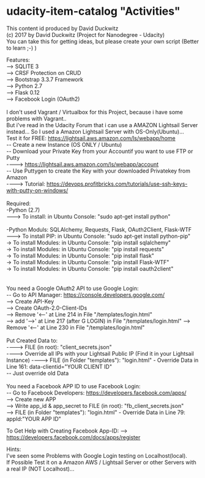 # udacity-item-catalog "Activities"<br>
This content id produced by David Duckwitz<br>
(c) 2017 by David Duckwitz (Project for Nanodegree - Udacity)<br>
You can take this for getting ideas, but please create your own script (Better to learn ;-) )<br>

Features:<br>
--> SQLITE 3<br>
--> CRSF Protection on CRUD<br>
--> Bootstrap 3.3.7 Framework<br>
--> Python 2.7<br>
--> Flask 0.12<br>
--> Facebook Login (OAuth2) <br>
<br>
I don't used Vagrant / Virtualbox for this Project, because i have some problems with Vagrant..<br>
But i've read in the Udacity Forum that i can use a AMAZON Lightsail Server instead...
So I used a Amazon Lightsail Server with OS-Only(Ubuntu)...<br>
Test it for FREE: https://lightsail.aws.amazon.com/ls/webapp/home<br>
-- Create a new Instance (OS ONLY / Ubuntu)<br>
-- Download your Private Key from your Accountif you want to use FTP or Putty<br>
  ----> https://lightsail.aws.amazon.com/ls/webapp/account<br>
-- Use Puttygen to create the Key with your downloaded Privatekey from Amazon<br>
  ----> Tutorial: https://devops.profitbricks.com/tutorials/use-ssh-keys-with-putty-on-windows/ <br>
<br>
Required:<br>
-Python (2.7) <br>
---> To install: in Ubuntu Console: "sudo apt-get install python"<br>
<br>
-Python Moduls: SQLAlchemy, Requests, Flask, OAuth2Client, Flask-WTF<br>
---> To install PIP: in Ubuntu Console: "sudo apt-get install python-pip"<br>
  -> To install Modules: in Ubuntu Console: "pip install sqlalchemy"<br>
  -> To install Modules: in Ubuntu Console: "pip install requests"<br>
  -> To install Modules: in Ubuntu Console: "pip install flask"<br>
  -> To install Modules: in Ubuntu Console: "pip install Flask-WTF"<br>
  -> To install Modules: in Ubuntu Console: "pip install oauth2client"<br>
<br>  
You need a Google OAuth2 API to use Google Login: <br>
-- Go to API Manager: https://console.developers.google.com/<br>
  --> Create API-Key <br>
  --> Create OAuth-2.0-Client-IDs<br>
  --> Remove '<--' at Line 214 in File "/templates/login.html"<br> 
  --> add '-->' at Line 217 (after G LOGIN) in File "/templates/login.html"
  --> Remove '<--' at Line 230 in File "/templates/login.html"<br>
<br>
Put Created Data to:<br>
---->	FILE (in root): "client_secrets.json"<br>
----> Override all IPs with your Lightsail Public IP (Find it in your Lightsail Instance)
---->	FILE (in Folder "templates"): "login.html" - Override Data in Line 161: data-clientid="YOUR CLIENT ID"<br>
-- Just override old Data<br>
<br>
You need a Facebook APP ID to use Facebook Login:<br>
-- Go to Facebook Developers: https://developers.facebook.com/apps/<br>
  --> Create new APP<br>
  --> Write app_id & app_secret to FILE (in root): "fb_client_secrets.json"<br>
  --> FILE (in Folder "templates"): "login.html" - Override Data in Line 79: appId:"YOUR APP ID"<br>
 
 To Get Help with Creating Facebook App-ID:
   --> https://developers.facebook.com/docs/apps/register
 
Hints:<br>
I've seen some Problems with Google Login testing on Localhost(local).<br>
If Possible Test it on a Amazon AWS / Lightsail Server or other Servers with a real IP (NOT Localhost)...<br>
